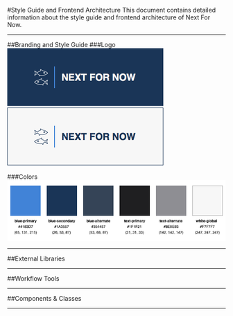 #Style Guide and Frontend Architecture
This document contains detailed information about the style guide and frontend architecture of Next For Now.

---
##Branding and Style Guide
###Logo
![alt text](assets/img/logo-dark.png "Logo on Dark Background")
![alt text](assets/img/logo-bright.png "Logo on Bright Background")

###Colors
![alt text](assets/img/brand-colors.png "Colors")

---

##External Libraries

---

##Workflow Tools

---

##Components & Classes

---
